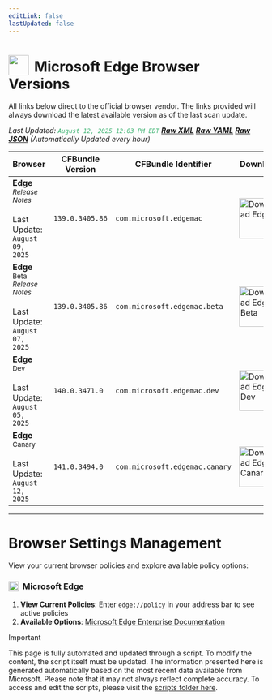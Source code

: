 ```yaml
---
editLink: false
lastUpdated: false
---
```


# <img src="/images/edge.png" style="height: 40px; display: inline-block; margin-right: 4px; vertical-align: text-bottom;"> Microsoft Edge Browser Versions

<span class="extra-small">All links below direct to the official browser vendor. The links provided will always download the latest available version as of the last scan update.</span>

<span class="extra-small">_Last Updated: <code style="color : mediumseagreen">August 12, 2025 12:03 PM EDT</code> [**_Raw XML_**](https://github.com/cocopuff2u/BOFA/blob/main/latest_edge_files/edge_latest_versions.xml) [**_Raw YAML_**](https://github.com/cocopuff2u/BOFA/blob/main/latest_edge_files/edge_latest_versions.yaml) [**_Raw JSON_**](https://github.com/cocopuff2u/BOFA/blob/main/latest_edge_files/edge_latest_versions.json) (Automatically Updated every hour)_</span>

| **Browser** | **CFBundle Version** | **CFBundle Identifier** | **Download** |
|------------|-------------------|---------------------|------------|
| **Edge** <br><a href="https://learn.microsoft.com/en-us/deployedge/microsoft-edge-relnote-stable-channel" style="text-decoration: none;"><small>_Release Notes_</small></a> <br><br>Last Update:<br>`August 09, 2025` | `139.0.3405.86` | `com.microsoft.edgemac` | <a href="https://msedge.sf.dl.delivery.mp.microsoft.com/filestreamingservice/files/2c91478b-aace-43d7-8329-0bc57341712f/MicrosoftEdge-139.0.3405.86.pkg"><img src="/images/edge.png" alt="Download Edge" width="80"></a> |
| **Edge** <sup>Beta</sup> <br><a href="https://learn.microsoft.com/en-us/deployedge/microsoft-edge-relnote-beta-channel" style="text-decoration: none;"><small>_Release Notes_</small></a> <br><br>Last Update:<br>`August 07, 2025` | `139.0.3405.86` | `com.microsoft.edgemac.beta` | <a href="https://msedge.sf.dl.delivery.mp.microsoft.com/filestreamingservice/files/066321a0-3cdd-48b3-912a-9d750b4ee551/MicrosoftEdgeBeta-139.0.3405.86.pkg"><img src="/images/edge_beta.png" alt="Download Edge Beta" width="80"></a> |
| **Edge** <sup>Dev</sup> <br><br>Last Update:<br>`August 05, 2025` | `140.0.3471.0` | `com.microsoft.edgemac.dev` | <a href="https://msedge.sf.dl.delivery.mp.microsoft.com/filestreamingservice/files/4c1fda8b-16f6-46b2-97c6-b7b9c35f3a17/MicrosoftEdgeDev-140.0.3471.0.pkg"><img src="/images/edge_dev.png" alt="Download Edge Dev" width="80"></a> |
| **Edge** <sup>Canary</sup> <br><br>Last Update:<br>`August 12, 2025` | `141.0.3494.0` | `com.microsoft.edgemac.canary` | <a href="https://msedge.sf.dl.delivery.mp.microsoft.com/filestreamingservice/files/19b96fe6-3fae-4f86-b8c1-5cf1edbf785d/MicrosoftEdgeCanary-141.0.3494.0.pkg"><img src="/images/edge_canary.png" alt="Download Edge Canary" width="80"></a> |

---

# Browser Settings Management

View your current browser policies and explore available policy options:

### <img src="/images/edge.png" style="height: 20px; display: inline-block; margin-right: 4px; vertical-align: text-bottom;"> Microsoft Edge
1. **View Current Policies**: Enter `edge://policy` in your address bar to see active policies
2. **Available Options**: [Microsoft Edge Enterprise Documentation](https://learn.microsoft.com/en-us/deployedge/microsoft-edge-policies)

> [!IMPORTANT]
> This page is fully automated and updated through a script. To modify the content, the script itself must be updated. The information presented here is generated automatically based on the most recent data available from Microsoft. Please note that it may not always reflect complete accuracy. To access and edit the scripts, please visit the [scripts folder here](https://github.com/cocopuff2u/MOFA_WEBSITE/tree/main/update_readme_scripts).
